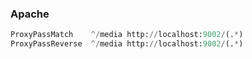 ### Apache
```Python
ProxyPassMatch    ^/media http://localhost:9002/(.*)
ProxyPassReverse  ^/media http://localhost:9002/(.*)
```